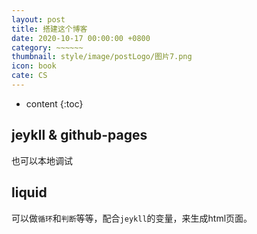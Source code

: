 ```yaml
---
layout: post
title: 搭建这个博客
date: 2020-10-17 00:00:00 +0800
category: ~~~~~~
thumbnail: style/image/postLogo/图片7.png
icon: book
cate: CS
---
```


* content
{:toc}

## jeykll & github-pages

也可以本地调试

## liquid

可以做`循环`和`判断`等等，配合`jeykll`的变量，来生成html页面。







